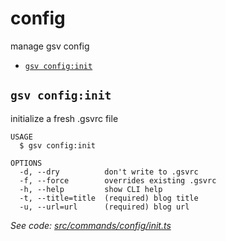# config

manage gsv config

* [`gsv config:init`](config.md#gsv-configinit)

## `gsv config:init`

initialize a fresh .gsvrc file

```text
USAGE
  $ gsv config:init

OPTIONS
  -d, --dry          don't write to .gsvrc
  -f, --force        overrides existing .gsvrc
  -h, --help         show CLI help
  -t, --title=title  (required) blog title
  -u, --url=url      (required) blog url
```

_See code:_ [_src/commands/config/init.ts_](https://github.com/syntra/gsv/blob/v0.0.1/src/commands/config/init.ts)


